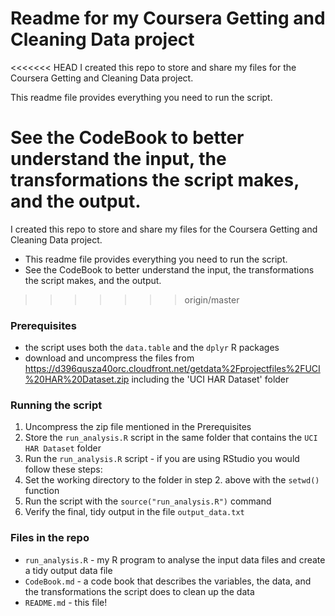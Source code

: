 # Readme for my Coursera Getting and Cleaning Data project

<<<<<<< HEAD
I created this repo to store and share my files for the Coursera Getting and Cleaning Data project. 

This readme file provides everything you need to run the script.

See the CodeBook to better understand the input, the transformations the script makes, and the output.
=======
I created this repo to store and share my files for the Coursera Getting and Cleaning Data project.
- This readme file provides everything you need to run the script.
- See the CodeBook to better understand the input, the transformations the script makes, and the output.
>>>>>>> origin/master

### Prerequisites
- the script uses both the ````data.table```` and the ````dplyr```` R packages
- download and uncompress the files from https://d396qusza40orc.cloudfront.net/getdata%2Fprojectfiles%2FUCI%20HAR%20Dataset.zip including the 'UCI HAR Dataset' folder

### Running the script
1. Uncompress the zip file mentioned in the Prerequisites
2. Store the ```run_analysis.R``` script in the same folder that contains the ```UCI HAR Dataset``` folder 
3. Run the ```run_analysis.R``` script - if you are using RStudio you would follow these steps:
  1. Set the working directory to the folder in step 2. above with the ```setwd()``` function
  2. Run the script with the ```source("run_analysis.R")``` command
  3. Verify the final, tidy output in the file ```output_data.txt```

### Files in the repo
- ```run_analysis.R``` - my R program to analyse the input data files and create a tidy output data file 
- ```CodeBook.md``` - a code book that describes the variables, the data, and the transformations the script does to clean up the data
- ```README.md``` - this file!

